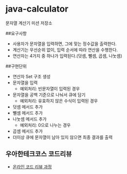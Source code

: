 # java-calculator
문자열 계산기 미션 저장소

##요구사항
 - 사용자가 문자열을 입력하면, 그에 맞는 정수값을 출력한다.
 - 계산기는 우선순위 없이, 입력 순서에 따라 연산을 수행한다.
 - 연산자는 4가지 중 하나가 입력된다.(덧셈, 뺄셈, 곱셈, 나눗셈)
 
##구현단위
 - 연산자 Set 구조 생성
 - 문자열을 입력
    - 예외처리: 빈문자열이 입력된 경우
 - 문자열을 공백 기준으로 나눠서 큐에 담기
     - 예외처리: 유효하지 않은 수식이 입력된 경우
 - 덧셈 메서드 추가
 - 뺄셈 메서드 추가
 - 나눗셈 메서드 추가
    - 예외처리: 0으로 나누는 경우
- 곱셈 메서드 추가
 - 더이상 큐에 문자열이 남아 있지 않으면 최종 결과를 출력
 

## 우아한테크코스 코드리뷰
* [온라인 코드 리뷰 과정](https://github.com/woowacourse/woowacourse-docs/blob/master/maincourse/README.md)
